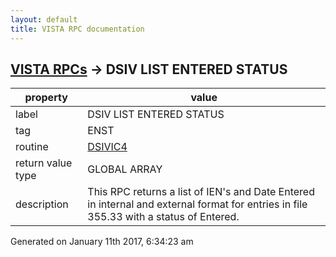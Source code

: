 ```yaml
---
layout: default
title: VISTA RPC documentation
---
```




## [VISTA RPCs](TableOfContent.md) &#8594; DSIV LIST ENTERED STATUS 

 property | value 
--- | --- 
 label | DSIV LIST ENTERED STATUS
 tag | ENST
 routine | [DSIVIC4](http://code.osehra.org/dox/Routine_DSIVIC4_source.html)
 return value type | GLOBAL ARRAY
 description | This RPC returns a list of IEN's and Date Entered in internal and external format for entries in file 355.33 with a status of Entered.




Generated on January 11th 2017, 6:34:23 am